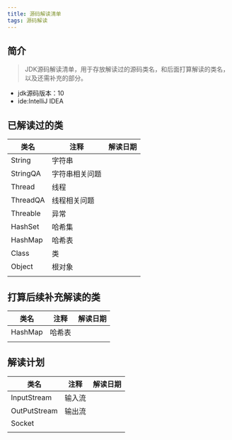 ```yaml
---
title: 源码解读清单
tags: 源码解读
---
```


## 简介
> JDK源码解读清单，用于存放解读过的源码类名，和后面打算解读的类名，以及还需补充的部分。
- jdk源码版本：10
- ide:IntelliJ IDEA

## 已解读过的类
|类名|注释|解读日期|
|---|---|---|
|String|字符串||
|StringQA|字符串相关问题||
|Thread|线程||
|ThreadQA|线程相关问题||
|Threable|异常||
|HashSet|哈希集||
|HashMap|哈希表||
|Class|类||
|Object|根对象||
||||

## 打算后续补充解读的类
|类名|注释|解读日期|
|---|---|---|
|HashMap|哈希表||
||||

## 解读计划
|类名|注释|解读日期|
|---|---|---|
|InputStream|输入流||
|OutPutStream|输出流||
|Socket|||
|||
